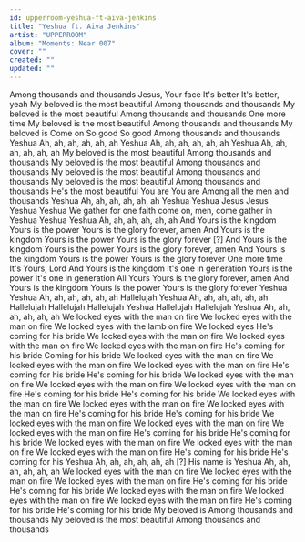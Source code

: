 ```yaml
---
id: upperroom-yeshua-ft-aiva-jenkins
title: "Yeshua ft. Aiva Jenkins"
artist: "UPPERROOM"
album: "Moments: Near 007"
cover: ""
created: ""
updated: ""
---
```


Among thousands and thousands Jesus, Your face It's better It's better, yeah My beloved is the most beautiful Among thousands and thousands My beloved is the most beautiful Among thousands and thousands One more time My beloved is the most beautiful Among thousands and thousands My beloved is Come on So good So good Among thousands and thousands Yeshua Ah, ah, ah, ah, ah, ah Yeshua Ah, ah, ah, ah, ah, ah Yeshua Ah, ah, ah, ah, ah, ah My beloved is the most beautiful Among thousands and thousands My beloved is the most beautiful Among thousands and thousands My beloved is the most beautiful Among thousands and thousands My beloved is the most beautiful Among thousands and thousands He's the most beautiful You are You are Among all the men and thousands Yeshua Ah, ah, ah, ah, ah, ah Yeshua Yeshua Jesus Jesus Yeshua Yeshua We gather for one faith come on, men, come gather in Yeshua Yeshua Yeshua Ah, ah, ah, ah, ah, ah And Yours is the kingdom Yours is the power Yours is the glory forever, amen And Yours is the kingdom Yours is the power Yours is the glory forever [?] And Yours is the kingdom Yours is the power Yours is the glory forever, amen And Yours is the kingdom Yours is the power Yours is the glory forever One more time It's Yours, Lord And Yours is the kingdom It's one in generation Yours is the power It's one in generation All Yours Yours is the glory forever, amen And Yours is the kingdom Yours is the power Yours is the glory forever Yeshua Yeshua Ah, ah, ah, ah, ah, ah Hallelujah Yeshua Ah, ah, ah, ah, ah, ah Hallelujah Hallelujah Hallelujah Yeshua Hallelujah Hallelujah Yeshua Ah, ah, ah, ah, ah, ah We locked eyes with the man on fire We locked eyes with the man on fire We locked eyes with the lamb on fire We locked eyes He's coming for his bride We locked eyes with the man on fire We locked eyes with the man on fire We locked eyes with the man on fire He's coming for his bride Coming for his bride We locked eyes with the man on fire We locked eyes with the man on fire We locked eyes with the man on fire He's coming for his bride He's coming for his bride We locked eyes with the man on fire We locked eyes with the man on fire We locked eyes with the man on fire He's coming for his bride He's coming for his bride We locked eyes with the man on fire We locked eyes with the man on fire We locked eyes with the man on fire He's coming for his bride He's coming for his bride We locked eyes with the man on fire We locked eyes with the man on fire We locked eyes with the man on fire He's coming for his bride He's coming for his bride We locked eyes with the man on fire We locked eyes with the man on fire We locked eyes with the man on fire He's coming for his bride He's coming for his Yeshua Ah, ah, ah, ah, ah, ah [?] His name is Yeshua Ah, ah, ah, ah, ah, ah We locked eyes with the man on fire We locked eyes with the man on fire We locked eyes with the man on fire He's coming for his bride He's coming for his bride We locked eyes with the man on fire We locked eyes with the man on fire We locked eyes with the man on fire He's coming for his bride He's coming for his bride My beloved is Among thousands and thousands My beloved is the most beautiful Among thousands and thousands